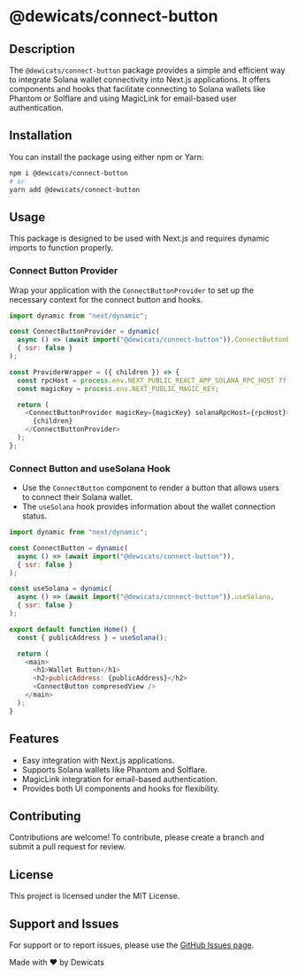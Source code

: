 # @dewicats/connect-button

## Description
The `@dewicats/connect-button` package provides a simple and efficient way to integrate Solana wallet connectivity into Next.js applications. It offers components and hooks that facilitate connecting to Solana wallets like Phantom or Solflare and using MagicLink for email-based user authentication.

## Installation
You can install the package using either npm or Yarn:

```bash
npm i @dewicats/connect-button
# or
yarn add @dewicats/connect-button
```

## Usage
This package is designed to be used with Next.js and requires dynamic imports to function properly.

### Connect Button Provider
Wrap your application with the `ConnectButtonProvider` to set up the necessary context for the connect button and hooks.

```javascript
import dynamic from "next/dynamic";

const ConnectButtonProvider = dynamic(
  async () => (await import("@dewicats/connect-button")).ConnectButtonProvider,
  { ssr: false }
);

const ProviderWrapper = ({ children }) => {
  const rpcHost = process.env.NEXT_PUBLIC_REACT_APP_SOLANA_RPC_HOST ?? "";
  const magicKey = process.env.NEXT_PUBLIC_MAGIC_KEY;

  return (
    <ConnectButtonProvider magicKey={magicKey} solanaRpcHost={rpcHost}>
      {children}
    </ConnectButtonProvider>
  );
};
```

### Connect Button and useSolana Hook
- Use the `ConnectButton` component to render a button that allows users to connect their Solana wallet.
- The `useSolana` hook provides information about the wallet connection status.

```javascript
import dynamic from "next/dynamic";

const ConnectButton = dynamic(
  async () => (await import("@dewicats/connect-button")),
  { ssr: false }
);

const useSolana = dynamic(
  async () => (await import("@dewicats/connect-button")).useSolana,
  { ssr: false }
);

export default function Home() {
  const { publicAddress } = useSolana();

  return (
    <main>
      <h1>Wallet Button</h1>
      <h2>publicAddress: {publicAddress}</h2>
      <ConnectButton compresedView />
    </main>
  );
}
```

## Features
- Easy integration with Next.js applications.
- Supports Solana wallets like Phantom and Solflare.
- MagicLink integration for email-based authentication.
- Provides both UI components and hooks for flexibility.

## Contributing
Contributions are welcome! To contribute, please create a branch and submit a pull request for review.

## License
This project is licensed under the MIT License.

## Support and Issues
For support or to report issues, please use the [GitHub Issues page](https://github.com/DeWiCats/connect-button/issues).

Made with ♥ by Dewicats
